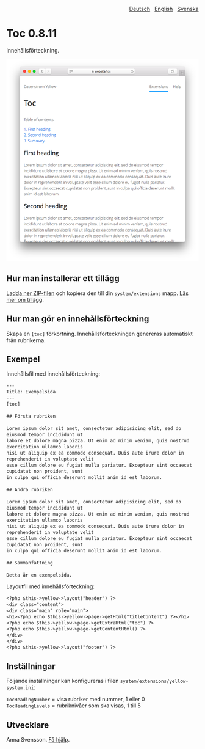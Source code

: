 <p align="right"><a href="README-de.md">Deutsch</a> &nbsp; <a href="README.md">English</a> &nbsp; <a href="README-sv.md">Svenska</a></p>

# Toc 0.8.11

Innehållsförteckning.

<p align="center"><img src="SCREENSHOT.png" alt="Skärmdump"></p>

## Hur man installerar ett tillägg

[Ladda ner ZIP-filen](https://github.com/annaesvensson/yellow-toc/archive/refs/heads/main.zip) och kopiera den till din `system/extensions` mapp. [Läs mer om tillägg](https://github.com/annaesvensson/yellow-update/tree/main/README-sv.md).

## Hur man gör en innehållsförteckning

Skapa en `[toc]` förkortning. Innehållsförteckningen genereras automatiskt från rubrikerna. 

## Exempel

Innehållsfil med innehållsförteckning:

    ---
    Title: Exempelsida
    ---
    [toc]
    
    ## Första rubriken
    
    Lorem ipsum dolor sit amet, consectetur adipisicing elit, sed do eiusmod tempor incididunt ut 
    labore et dolore magna pizza. Ut enim ad minim veniam, quis nostrud exercitation ullamco laboris 
    nisi ut aliquip ex ea commodo consequat. Duis aute irure dolor in reprehenderit in voluptate velit 
    esse cillum dolore eu fugiat nulla pariatur. Excepteur sint occaecat cupidatat non proident, sunt 
    in culpa qui officia deserunt mollit anim id est laborum.
    
    ## Andra rubriken
    
    Lorem ipsum dolor sit amet, consectetur adipisicing elit, sed do eiusmod tempor incididunt ut 
    labore et dolore magna pizza. Ut enim ad minim veniam, quis nostrud exercitation ullamco laboris 
    nisi ut aliquip ex ea commodo consequat. Duis aute irure dolor in reprehenderit in voluptate velit 
    esse cillum dolore eu fugiat nulla pariatur. Excepteur sint occaecat cupidatat non proident, sunt 
    in culpa qui officia deserunt mollit anim id est laborum.
    
    ## Sammanfattning
    
    Detta är en exempelsida.

Layoutfil med innehållsförteckning:

    <?php $this->yellow->layout("header") ?>
    <div class="content">
    <div class="main" role="main">
    <h1><?php echo $this->yellow->page->getHtml("titleContent") ?></h1>
    <?php echo $this->yellow->page->getExtraHtml("toc") ?>
    <?php echo $this->yellow->page->getContentHtml() ?>
    </div>
    </div>
    <?php $this->yellow->layout("footer") ?>

## Inställningar

Följande inställningar kan konfigureras i filen `system/extensions/yellow-system.ini`:

`TocHeadingNumber` = visa rubriker med nummer, 1 eller 0  
`TocHeadingLevels` = rubriknivåer som ska visas, 1 till 5  

## Utvecklare

Anna Svensson. [Få hjälp](https://datenstrom.se/sv/yellow/help/).
